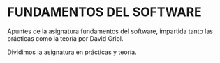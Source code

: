 # **FUNDAMENTOS DEL SOFTWARE**

Apuntes de la asignatura fundamentos del software, impartida tanto las prácticas como la teoría por David Griol.

Dividimos la asignatura en prácticas y teoría.